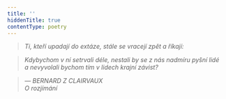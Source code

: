 ```yaml
---
title: ''
hiddenTitle: true
contentType: poetry
---
```


<section>

> 

> 

> 

> _Ti, kteří upadají do extáze, stále se vracejí zpět a říkají:_

> _Kdybychom v ní setrvali déle, nestali by se z nás nadmíru pyšní lidé a nevyvolali bychom tím v lidech krajní závist?_

> _— BERNARD Z CLAIRVAUX  
> _O rozjímání__

</section>
